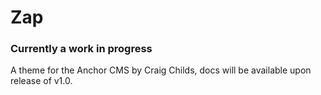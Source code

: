 # Zap
### Currently a work in progress

A theme for the Anchor CMS by Craig Childs, docs will be available upon release of v1.0.
